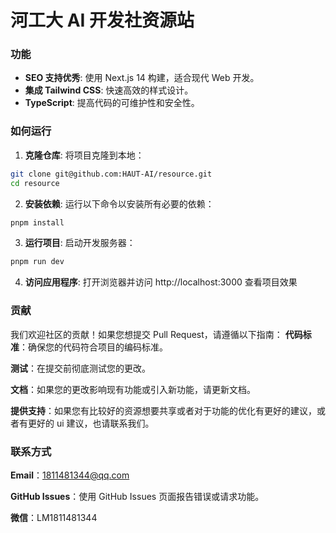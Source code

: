 # 河工大 AI 开发社资源站

### 功能

- **SEO 支持优秀**: 使用 Next.js 14 构建，适合现代 Web 开发。
- **集成 Tailwind CSS**: 快速高效的样式设计。
- **TypeScript**: 提高代码的可维护性和安全性。

### 如何运行

1. **克隆仓库**: 将项目克隆到本地：

```bash
git clone git@github.com:HAUT-AI/resource.git
cd resource
```

2. **安装依赖**: 运行以下命令以安装所有必要的依赖：

```bash
pnpm install
```

3. **运行项目**: 启动开发服务器：

```bash
pnpm run dev
```

4. **访问应用程序**: 打开浏览器并访问 http://localhost:3000 查看项目效果

### 贡献

我们欢迎社区的贡献！如果您想提交 Pull Request，请遵循以下指南：
**代码标准**：确保您的代码符合项目的编码标准。

**测试**：在提交前彻底测试您的更改。

**文档**：如果您的更改影响现有功能或引入新功能，请更新文档。

**提供支持**：如果您有比较好的资源想要共享或者对于功能的优化有更好的建议，或者有更好的 ui 建议，也请联系我们。

### 联系方式

**Email**：1811481344@qq.com

**GitHub Issues**：使用 GitHub Issues 页面报告错误或请求功能。

**微信**：LM1811481344
